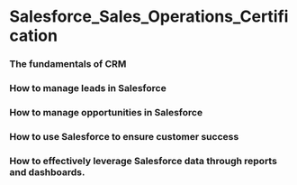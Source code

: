 # Salesforce_Sales_Operations_Certification
### The fundamentals of CRM
### How to manage leads in Salesforce
### How to manage opportunities in Salesforce
### How to use Salesforce to ensure customer success 
### How to effectively leverage Salesforce data through reports and dashboards.
